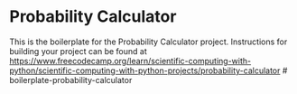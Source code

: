 # Probability Calculator

This is the boilerplate for the Probability Calculator project. Instructions for building your project can be found at https://www.freecodecamp.org/learn/scientific-computing-with-python/scientific-computing-with-python-projects/probability-calculator
#   b o i l e r p l a t e - p r o b a b i l i t y - c a l c u l a t o r  
 